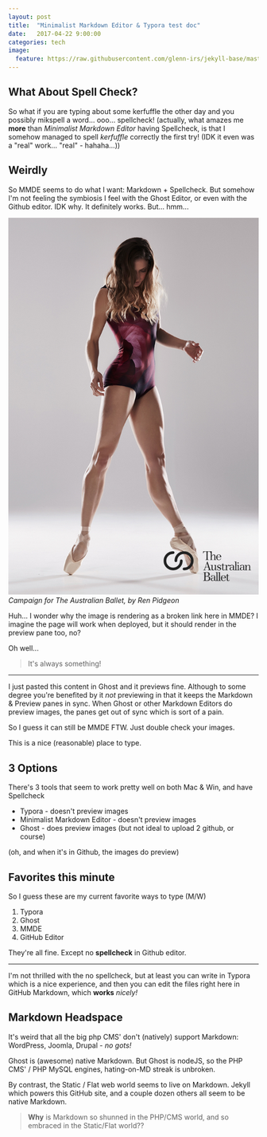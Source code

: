```yaml
---
layout: post
title:  "Minimalist Markdown Editor & Typora test doc"
date:   2017-04-22 9:00:00
categories: tech
image:
  feature: https://raw.githubusercontent.com/glenn-irs/jekyll-base/master/_images/Campaign%20for%20The%20Australian%20Ballet%2C%202015%20by%20Ren%20Pidgeon.jpg
---
```




## What About Spell Check?
So what if you are typing about some kerfuffle the other day and you possibly mikspell a word... ooo... spellcheck! (actually, what amazes me **more** than *Minimalist Markdown Editor* having Spellcheck, is that I somehow managed to spell *kerfuffle* correctly the first try! (IDK it even was a "real" work... "real" - hahaha...))

## Weirdly
So MMDE seems to do what I want: Markdown + Spellcheck. But somehow I'm not feeling the symbiosis I feel with the Ghost Editor, or even with the Github editor. IDK why. It definitely works. But... hmm...

![Australian Ballet photo](https://raw.githubusercontent.com/glenn-irs/jekyll-base/master/_images/Campaign%20for%20The%20Australian%20Ballet%2C%202015%20by%20Ren%20Pidgeon.jpg)
*Campaign for The Australian Ballet, by Ren Pidgeon*

Huh... I wonder why the image is rendering as a broken link here in MMDE? I imagine the page will work when deployed, but it should render in the preview pane too, no?

Oh well...

> It's always something!

---

I just pasted this content in Ghost and it previews fine. Although to some degree you're benefited by it *not* previewing in that it keeps the Markdown & Preview panes in sync. When Ghost or other Markdown Editors do preview images, the panes get out of sync which is sort of a pain.

So I guess it can still be MMDE FTW. Just double check your images.

This is a nice (reasonable) place to type.

## 3 Options

There's 3 tools that seem to work pretty well on both Mac & Win, and have Spellcheck



* Typora - doesn't preview images
* Minimalist Markdown Editor - doesn't preview images
* Ghost - does preview images (but not ideal to upload 2 github, or course)

(oh, and when it's in Github, the images do preview)

## Favorites this minute
So I guess these are my current favorite ways to type (M/W)

1. Typora
1. Ghost
1. MMDE
1. GitHub Editor

They're all fine. Except no **spellcheck** in Github editor.

---

I'm not thrilled with the no spellcheck, but at least you can write in Typora which is a nice experience, and then you can edit the files right here in GitHub Markdown, which **works** *nicely!*

<a id="md"> </a>
## Markdown Headspace
It's weird that all the big php CMS' don't (natively) support Markdown: WordPress, Joomla, Drupal - *no gots!*

Ghost is (awesome) native Markdown. But Ghost is nodeJS, so the PHP CMS' / PHP MySQL engines, hating-on-MD streak is unbroken. 

By contrast, the Static / Flat web world seems to live on Markdown. Jekyll which powers this GitHub site, and a couple dozen others all seem to be native Markdown.

> **Why** is Markdown so shunned in the PHP/CMS world, and so embraced in the Static/Flat world??
